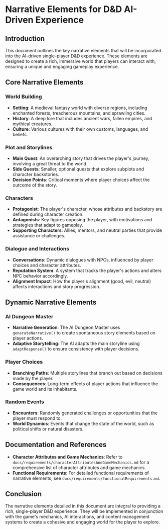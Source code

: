 # Narrative Elements for D&D AI-Driven Experience

## Introduction
This document outlines the key narrative elements that will be incorporated into the AI-driven single-player D&D experience. These elements are designed to create a rich, immersive world that players can interact with, ensuring a unique and engaging gameplay experience.

## Core Narrative Elements

### World Building
- **Setting**: A medieval fantasy world with diverse regions, including enchanted forests, treacherous mountains, and sprawling cities.
- **History**: A deep lore that includes ancient wars, fallen empires, and mythical creatures.
- **Culture**: Various cultures with their own customs, languages, and beliefs.

### Plot and Storylines
- **Main Quest**: An overarching story that drives the player's journey, involving a great threat to the world.
- **Side Quests**: Smaller, optional quests that explore subplots and character backstories.
- **Decision Points**: Critical moments where player choices affect the outcome of the story.

### Characters
- **Protagonist**: The player's character, whose attributes and backstory are defined during character creation.
- **Antagonists**: Key figures opposing the player, with motivations and strategies that adapt to gameplay.
- **Supporting Characters**: Allies, mentors, and neutral parties that provide assistance or challenges.

### Dialogue and Interactions
- **Conversations**: Dynamic dialogues with NPCs, influenced by player choices and character attributes.
- **Reputation System**: A system that tracks the player's actions and alters NPC behavior accordingly.
- **Alignment Impact**: How the player's alignment (good, evil, neutral) affects interactions and story progression.

## Dynamic Narrative Elements

### AI Dungeon Master
- **Narrative Generation**: The AI Dungeon Master uses `generateNarrative()` to create spontaneous story elements based on player actions.
- **Adaptive Storytelling**: The AI adapts the main storyline using `adaptResponse()` to ensure consistency with player decisions.

### Player Choices
- **Branching Paths**: Multiple storylines that branch out based on decisions made by the player.
- **Consequences**: Long-term effects of player actions that influence the game world and its inhabitants.

### Random Events
- **Encounters**: Randomly generated challenges or opportunities that the player must respond to.
- **World Dynamics**: Events that change the state of the world, such as political shifts or natural disasters.

## Documentation and References
- **Character Attributes and Game Mechanics**: Refer to `docs/requirements/characterAttributesAndGameMechanics.md` for a comprehensive list of character attributes and game mechanics.
- **Functional Requirements**: For detailed functional requirements of narrative elements, see `docs/requirements/functionalRequirements.md`.

## Conclusion
The narrative elements detailed in this document are integral to providing a rich, single-player D&D experience. They will be implemented in conjunction with the game's mechanics, AI interactions, and content management systems to create a cohesive and engaging world for the player to explore.